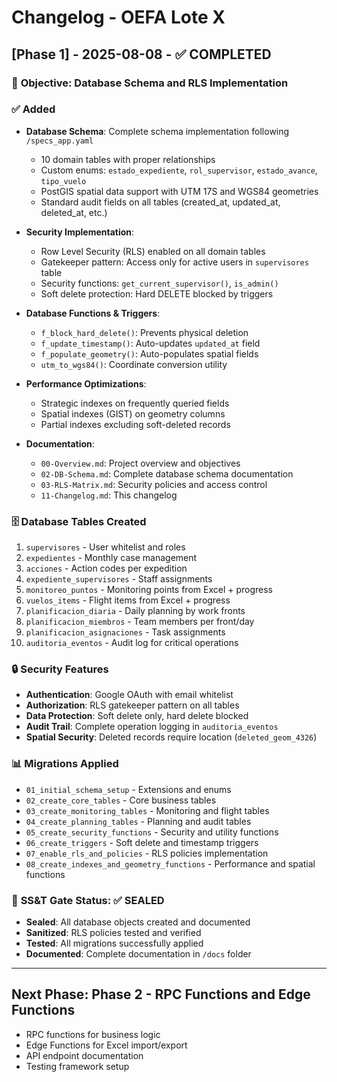 # Changelog - OEFA Lote X

## [Phase 1] - 2025-08-08 - ✅ COMPLETED

### 🎯 **Objective**: Database Schema and RLS Implementation

### ✅ **Added**
- **Database Schema**: Complete schema implementation following `/specs_app.yaml`
  - 10 domain tables with proper relationships
  - Custom enums: `estado_expediente`, `rol_supervisor`, `estado_avance`, `tipo_vuelo`
  - PostGIS spatial data support with UTM 17S and WGS84 geometries
  - Standard audit fields on all tables (created_at, updated_at, deleted_at, etc.)

- **Security Implementation**:
  - Row Level Security (RLS) enabled on all domain tables
  - Gatekeeper pattern: Access only for active users in `supervisores` table
  - Security functions: `get_current_supervisor()`, `is_admin()`
  - Soft delete protection: Hard DELETE blocked by triggers

- **Database Functions & Triggers**:
  - `f_block_hard_delete()`: Prevents physical deletion
  - `f_update_timestamp()`: Auto-updates `updated_at` field
  - `f_populate_geometry()`: Auto-populates spatial fields
  - `utm_to_wgs84()`: Coordinate conversion utility

- **Performance Optimizations**:
  - Strategic indexes on frequently queried fields
  - Spatial indexes (GIST) on geometry columns
  - Partial indexes excluding soft-deleted records

- **Documentation**:
  - `00-Overview.md`: Project overview and objectives
  - `02-DB-Schema.md`: Complete database schema documentation
  - `03-RLS-Matrix.md`: Security policies and access control
  - `11-Changelog.md`: This changelog

### 🗄️ **Database Tables Created**
1. `supervisores` - User whitelist and roles
2. `expedientes` - Monthly case management
3. `acciones` - Action codes per expedition
4. `expediente_supervisores` - Staff assignments
5. `monitoreo_puntos` - Monitoring points from Excel + progress
6. `vuelos_items` - Flight items from Excel + progress
7. `planificacion_diaria` - Daily planning by work fronts
8. `planificacion_miembros` - Team members per front/day
9. `planificacion_asignaciones` - Task assignments
10. `auditoria_eventos` - Audit log for critical operations

### 🔒 **Security Features**
- **Authentication**: Google OAuth with email whitelist
- **Authorization**: RLS gatekeeper pattern on all tables
- **Data Protection**: Soft delete only, hard delete blocked
- **Audit Trail**: Complete operation logging in `auditoria_eventos`
- **Spatial Security**: Deleted records require location (`deleted_geom_4326`)

### 📊 **Migrations Applied**
- `01_initial_schema_setup` - Extensions and enums
- `02_create_core_tables` - Core business tables
- `03_create_monitoring_tables` - Monitoring and flight tables
- `04_create_planning_tables` - Planning and audit tables
- `05_create_security_functions` - Security and utility functions
- `06_create_triggers` - Soft delete and timestamp triggers
- `07_enable_rls_and_policies` - RLS policies implementation
- `08_create_indexes_and_geometry_functions` - Performance and spatial functions

### 🎯 **SS&T Gate Status**: ✅ SEALED
- **Sealed**: All database objects created and documented
- **Sanitized**: RLS policies tested and verified
- **Tested**: All migrations successfully applied
- **Documented**: Complete documentation in `/docs` folder

---

## Next Phase: Phase 2 - RPC Functions and Edge Functions
- RPC functions for business logic
- Edge Functions for Excel import/export
- API endpoint documentation
- Testing framework setup
